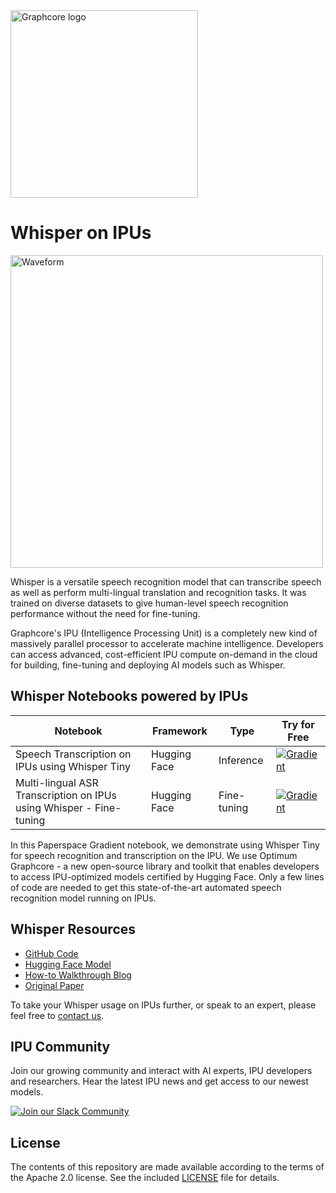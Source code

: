 <picture>
  <source media="(prefers-color-scheme: dark)" srcset="https://user-images.githubusercontent.com/81682248/226963550-21eaaf59-ee3c-49a9-8e75-b76d740ddd09.png">
  <img width="300" alt="Graphcore logo" src="https://user-images.githubusercontent.com/81682248/226963440-9cae0ac4-ebf5-407a-9870-5679e434cada.png">
</picture>

# Whisper on IPUs
<img width="500" alt="Waveform" src="https://github.com/graphcore/whisper/assets/81682248/5f21338f-5358-4686-97cc-1f321405607f">

Whisper is a versatile speech recognition model that can transcribe speech as well as perform multi-lingual translation and recognition tasks. It was trained on diverse datasets to give human-level speech recognition performance without the need for fine-tuning.

Graphcore's IPU (Intelligence Processing Unit) is a completely new kind of massively parallel processor to accelerate machine intelligence. Developers can access advanced, cost-efficient IPU compute on-demand in the cloud for building, fine-tuning and deploying AI models such as Whisper.


## Whisper Notebooks powered by IPUs

| Notebook | Framework | Type | Try for Free
| ------------- | ------------- | ------------- | ------------- |
| Speech Transcription on IPUs using Whisper Tiny | Hugging Face | Inference | [![Gradient](https://assets.paperspace.io/img/gradient-badge.svg)](https://ipu.dev/RxNoMC)
| Multi-lingual ASR Transcription on IPUs using Whisper - Fine-tuning | Hugging Face | Fine-tuning | [![Gradient](https://assets.paperspace.io/img/gradient-badge.svg)](https://ipu.dev/1cP6n2)


In this Paperspace Gradient notebook, we demonstrate using Whisper Tiny for speech recognition and transcription on the IPU. We use Optimum Graphcore - a new open-source library and toolkit that enables developers to access IPU-optimized models certified by Hugging Face. Only a few lines of code are needed to get this state-of-the-art automated speech recognition model running on IPUs.


## Whisper Resources

* [GitHub Code](https://github.com/graphcore/Gradient-HuggingFace/tree/main/early-access/whisper)
* [Hugging Face Model](https://huggingface.co/Graphcore/whisper-tiny-ipu)
* [How-to Walkthrough Blog](https://www.graphcore.ai/posts/how-to-use-openais-whisper-for-speech-recognition)
* [Original Paper](https://arxiv.org/abs/2212.04356)

To take your Whisper usage on IPUs further, or speak to an expert, please feel free to [contact us](https://www.graphcore.ai/speak-to-an-expert-whisper-ai).

## IPU Community

Join our growing community and interact with AI experts, IPU developers and researchers. Hear the latest IPU news and get access to our newest models.

[![Join our Slack Community](https://img.shields.io/badge/Slack-Join%20Graphcore's%20Community-blue?style=flat-square&logo=slack)](https://www.graphcore.ai/join-community)

## License

The contents of this repository are made available according to the terms of the Apache 2.0 license. See the included [LICENSE](LICENSE) file for details.
